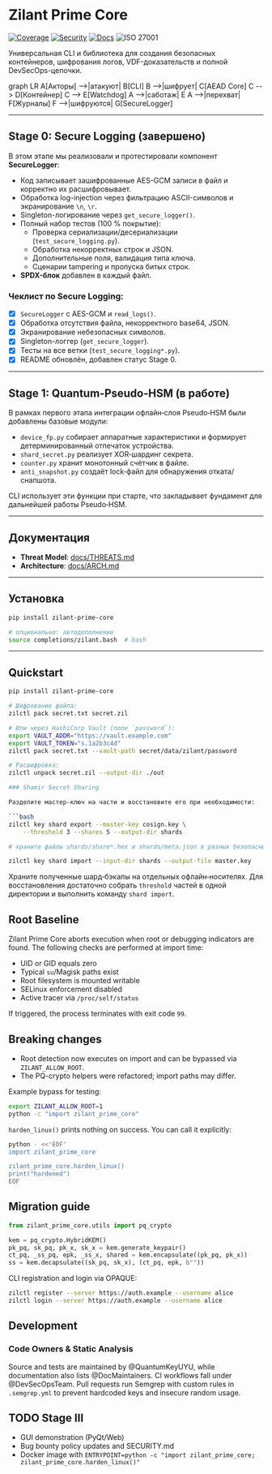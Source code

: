 # Zilant Prime Core

[![Coverage](https://img.shields.io/codecov/c/github/QuantumKeyUYU/zilant-prime-core?branch=main)](https://codecov.io/gh/QuantumKeyUYU/zilant-prime-core) [![Security](https://img.shields.io/badge/security-scan-passed-success.svg)](https://github.com/QuantumKeyUYU/zilant-prime-core/security) [![Docs](https://img.shields.io/badge/docs-available-blue.svg)](./docs/ARCH.md) ![ISO 27001](https://img.shields.io/badge/ISO27001-compliant-brightgreen.svg)

Универсальная CLI и библиотека для создания безопасных контейнеров, шифрования логов, VDF-доказательств и полной DevSecOps-цепочки.

<div class="mermaid">
graph LR
  A[Акторы] -->|атакуют| B[CLI]
  B -->|шифрует| C[AEAD Core]
  C --> D[Контейнер]
  C --> E[Watchdog]
  A -->|саботаж| E
  A -->|перехват| F[Журналы]
  F -->|шифруются| G[SecureLogger]
</div>

---

## Stage 0: Secure Logging (завершено)

В этом этапе мы реализовали и протестировали компонент **SecureLogger**:

- Код записывает зашифрованные AES-GCM записи в файл и корректно их расшифровывает.
- Обработка log-injection через фильтрацию ASCII-символов и экранирование `\n`, `\r`.
- Singleton-логирование через `get_secure_logger()`.
- Полный набор тестов (100 % покрытие):
  - Проверка сериализации/десериализации (`test_secure_logging.py`).
  - Обработка некорректных строк и JSON.
  - Дополнительные поля, валидация типа ключа.
  - Сценарии tampering и пропуска битых строк.
- **SPDX-блок** добавлен в каждый файл.

### Чеклист по Secure Logging:
- [x] `SecureLogger` с AES-GCM и `read_logs()`.
- [x] Обработка отсутствия файла, некорректного base64, JSON.
- [x] Экранирование небезопасных символов.
- [x] Singleton-логгер (`get_secure_logger`).
- [x] Тесты на все ветки (`test_secure_logging*.py`).
- [x] README обновлён, добавлен статус Stage 0.

---

## Stage 1: Quantum‑Pseudo‑HSM (в работе)

В рамках первого этапа интеграции офлайн‑слоя Pseudo‑HSM были добавлены базовые
модули:

- `device_fp.py` собирает аппаратные характеристики и формирует детерминированный
  отпечаток устройства.
- `shard_secret.py` реализует XOR‑шардинг секрета.
- `counter.py` хранит монотонный счётчик в файле.
- `anti_snapshot.py` создаёт lock‑файл для обнаружения отката/снапшота.

CLI использует эти функции при старте, что закладывает фундамент для дальнейшей
работы Pseudo‑HSM.

---

## Документация

- **Threat Model**: [docs/THREATS.md](docs/THREATS.md)
- **Architecture**: [docs/ARCH.md](docs/ARCH.md)

---

## Установка

```bash
pip install zilant-prime-core

# опционально: автодополнение
source completions/zilant.bash  # bash
```

---

## Quickstart

```bash
pip install zilant-prime-core

# Шифрование файла:
zilctl pack secret.txt secret.zil

# Или через HashiCorp Vault (поле `password`):
export VAULT_ADDR="https://vault.example.com"
export VAULT_TOKEN="s.1a2b3c4d"
zilctl pack secret.txt --vault-path secret/data/zilant/password

# Расшифровка:
zilctl unpack secret.zil --output-dir ./out

### Shamir Secret Sharing

Разделите мастер‑ключ на части и восстановите его при необходимости:

```bash
zilctl key shard export --master-key cosign.key \
    --threshold 3 --shares 5 --output-dir shards

# храните файлы shards/share*.hex и shards/meta.json в разных безопасных местах

zilctl key shard import --input-dir shards --output-file master.key
```

Храните полученные шард‑бэкапы на отдельных офлайн‑носителях. Для восстановления
достаточно собрать ``threshold`` частей в одной директории и выполнить команду
``shard import``.

## Root Baseline

Zilant Prime Core aborts execution when root or debugging indicators are found.
The following checks are performed at import time:

- UID or GID equals zero
- Typical ``su``/Magisk paths exist
- Root filesystem is mounted writable
- SELinux enforcement disabled
- Active tracer via ``/proc/self/status``

If triggered, the process terminates with exit code ``99``.

## Breaking changes

- Root detection now executes on import and can be bypassed via `ZILANT_ALLOW_ROOT`.
- The PQ-crypto helpers were refactored; import paths may differ.

Example bypass for testing:

```bash
export ZILANT_ALLOW_ROOT=1
python -c "import zilant_prime_core"
```

`harden_linux()` prints nothing on success. You can call it explicitly:

```bash
python - <<'EOF'
import zilant_prime_core

zilant_prime_core.harden_linux()
print("hardened")
EOF
```

## Migration guide

````python
from zilant_prime_core.utils import pq_crypto

kem = pq_crypto.HybridKEM()
pk_pq, sk_pq, pk_x, sk_x = kem.generate_keypair()
ct_pq, _ss_pq, epk, _ss_x, shared = kem.encapsulate((pk_pq, pk_x))
ss = kem.decapsulate((sk_pq, sk_x), (ct_pq, epk, b""))
````

CLI registration and login via OPAQUE:

```bash
zilctl register --server https://auth.example --username alice
zilctl login --server https://auth.example --username alice
```

## Development

### Code Owners & Static Analysis

Source and tests are maintained by @QuantumKeyUYU, while documentation also lists @DocMaintainers. CI workflows fall under @DevSecOpsTeam. Pull requests run Semgrep with custom rules in `.semgrep.yml` to prevent hardcoded keys and insecure random usage.

## TODO Stage III

- GUI demonstration (PyQt/Web)
- Bug bounty policy updates and SECURITY.md
- Docker image with `ENTRYPOINT=python -c "import zilant_prime_core; zilant_prime_core.harden_linux()"`
